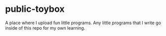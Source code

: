 # public-toybox
A place where I upload fun little programs.
Any little programs that I write go inside of this repo for my own learning.
